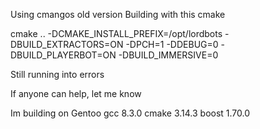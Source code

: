 Using cmangos old version
Building with this cmake

cmake .. -DCMAKE_INSTALL_PREFIX=/opt/lordbots -DBUILD_EXTRACTORS=ON -DPCH=1 -DDEBUG=0 -DBUILD_PLAYERBOT=ON -DBUILD_IMMERSIVE=0

Still running into errors

If anyone can help, let me know

Im building on Gentoo
gcc 8.3.0
cmake 3.14.3
boost 1.70.0
